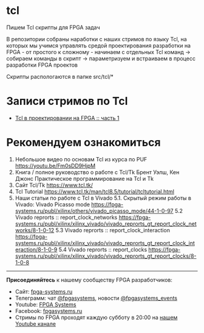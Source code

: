 # tcl
Пишем Tcl скрипты для FPGA задач

В репозитории собраны наработки с наших стримов по языку Tcl, на которых мы учимся управлять средой проектирования разработки на FPGA - от простого к сложному - начинаем с отдельных Tcl команд -> собираем команды в скрипт -> параметризуем и встраиваем в процесс разработки FPGA проектов 

Скрипты распологаются в папке src/tcl/*

# Записи стримов по Tcl
* [Tcl в проектировании на FPGA :: часть 1](https://youtu.be/EyPCXczw2OY)


# Рекомендуем ознакомиться
1. Небольшое видео по основам Tcl из курса по PUF
    https://youtu.be/Fm0sDD9HjpM
2. Книга / полное руководство о работе с Tcl/Tk
    Брент Уэлш, Кен Джонс Практическое программирование на Tcl и Tk 
3. Сайт Tcl/Tk https://www.tcl.tk/
4. Tcl Tutorial
     https://www.tcl.tk/man/tcl8.5/tutorial/tcltutorial.html
5. Наши статьи по работе с Tcl в Vivado
   5.1. Скрытый режим работы в Vivado:  Vivado Picasso mode
          https://fpga-systems.ru/publ/xilinx/others/vivado_picasso_mode/44-1-0-97
   5.2 Vivado reprorts :: report_clock_networks
           https://fpga-systems.ru/publ/xilinx/xilinx_vivado/vivado_reprorts_gt_report_clock_networks/8-1-0-12
   5.3 Vivado reprorts :: report_clock_interaction
          https://fpga-systems.ru/publ/xilinx/xilinx_vivado/vivado_reprorts_gt_report_clock_interaction/8-1-0-9
   5.4 Vivado reprorts :: report_clocks
          https://fpga-systems.ru/publ/xilinx/xilinx_vivado/vivado_reprorts_gt_report_clocks/8-1-0-8

**************

**Присоединяйтесь** к нашему сообществу FPGA разработчиков:

* Сайт: [fpga-systems.ru](https://fpga-systems.ru/)
* Телеграмм: чат [@fpgasystems](https://t.me/fpgasystems), новости [@fpgasystems_events](https://t.me/fpgasystems_events)
* Youtube: [FPGA Systems](https://www.youtube.com/c/fpgasystems)
* Facebook: [fpgasystems.ru](https://www.facebook.com/groups/fpgasystems.ru)
* Стримы по FPGA проходят каждую субботу в 20:00 на [нашем Youtube канале](https://www.youtube.com/c/fpgasystems)
